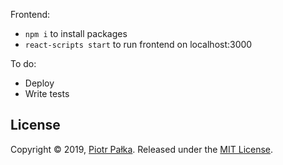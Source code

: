 Frontend:
- `npm i` to install packages
- `react-scripts start` to run frontend on localhost:3000

To do:
- Deploy
- Write tests

## License
Copyright © 2019, [Piotr Pałka](https://github.com/plkpiotr). Released under the [MIT License](LICENSE).
